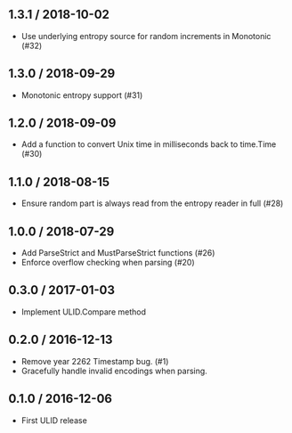 ## 1.3.1 / 2018-10-02

- Use underlying entropy source for random increments in Monotonic (#32)

## 1.3.0 / 2018-09-29

- Monotonic entropy support (#31)

## 1.2.0 / 2018-09-09

- Add a function to convert Unix time in milliseconds back to time.Time (#30)

## 1.1.0 / 2018-08-15

- Ensure random part is always read from the entropy reader in full (#28)

## 1.0.0 / 2018-07-29

- Add ParseStrict and MustParseStrict functions (#26)
- Enforce overflow checking when parsing (#20)

## 0.3.0 / 2017-01-03

- Implement ULID.Compare method

## 0.2.0 / 2016-12-13

- Remove year 2262 Timestamp bug. (#1)
- Gracefully handle invalid encodings when parsing.

## 0.1.0 / 2016-12-06

- First ULID release
